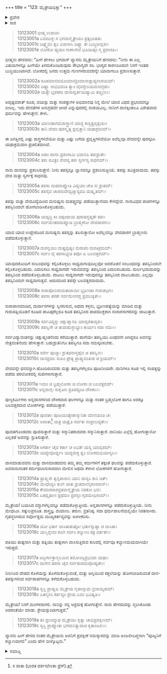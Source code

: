 +++
title = "123: ಮೈತ್ರೇಯಭಿಕ್ಷಾ"
+++

<details><summary>ಪ್ರವೇಶ</summary>


।।   ಓಂ ಓಂ ನಮೋ ನಾರಾಯಣಾಯ।।   ಶ್ರೀ ವೇದವ್ಯಾಸಾಯ ನಮಃ ।।

ಶ್ರೀ ಕೃಷ್ಣದ್ವೈಪಾಯನ ವೇದವ್ಯಾಸ ವಿರಚಿತ  

**ಶ್ರೀ ಮಹಾಭಾರತ**

**ಅನುಶಾಸನ ಪರ್ವ**

**ದಾನಧರ್ಮ ಪರ್ವ**

**ಅಧ್ಯಾಯ 123**


</details>

<details><summary>ಸಾರ</summary>

ದಾನ-ವೇದಾಧ್ಯಯನಗಳೊಂದಿಗೆ ತಪಸ್ಸಿನ ಮಹತ್ವವನ್ನು ವ್ಯಾಸನು ತಿಳಿಸಿದುದು (1-19).


</details>



> 13123001 ಭೀಷ್ಮ ಉವಾಚ।  
13123001a ಏವಮುಕ್ತಃ ಸ ಭಗವಾನ್ಮೈತ್ರೇಯಂ ಪ್ರತ್ಯಭಾಷತ।  
13123001c ದಿಷ್ಟ್ಯೈವಂ ತ್ವಂ ವಿಜಾನಾಸಿ ದಿಷ್ಟ್ಯಾ ತೇ ಬುದ್ಧಿರೀದೃಶೀ।  
13123001e ಲೋಕೋ ಹ್ಯಯಂ ಗುಣಾನೇವ ಭೂಯಿಷ್ಠಂ ಸ್ಮ ಪ್ರಶಂಸತಿ।।

ಭೀಷ್ಮನು ಹೇಳಿದನು: “ಹೀಗೆ ಹೇಳಲು ಭಗವಾನ್ ವ್ಯಾಸನು ಮೈತ್ರೇಯನಿಗೆ ಹೇಳಿದನು: “ನೀನು ಈ ಎಲ್ಲ ವಿಷಯಗಳನ್ನೂ ಹೀಗೆಯೇ ತಿಳಿದುಕೊಂಡಿರುವುದು ಸೌಭಾಗ್ಯವೇ ಸರಿ. ಭಾಗ್ಯದ ಕಾರಣದಿಂದಲೇ ನಿನಗೆ ಇಂತಹ ಬುದ್ಧಿಯುಂಟಾಗಿದೆ. ಲೋಕದಲ್ಲಿ ಜನರು ಉತ್ತಮ ಗುಣಗಳಿರುವವರನ್ನೇ ಯಾವಾಗಲೂ ಪ್ರಶಂಸಿಸುತ್ತಾರೆ.

> 13123002a ರೂಪಮಾನವಯೋಮಾನಶ್ರೀಮಾನಾಶ್ಚಾಪ್ಯಸಂಶಯಮ್।  
13123002c ದಿಷ್ಟ್ಯಾ ನಾಭಿಭವಂತಿ ತ್ವಾಂ ದೈವಸ್ತೇಽಯಮನುಗ್ರಹಃ।  
13123002e ಯತ್ತೇ ಭೃಶತರಂ ದಾನಾದ್ವರ್ತಯಿಷ್ಯಾಮಿ ತಚ್ಚೃಣು।।

ಅದೃಷ್ಟವಶಾತ್ ರೂಪ, ವಯಸ್ಸು ಮತ್ತು ಸಂಪತ್ತುಗಳ ಅಭಿಮಾನವು ನಿನ್ನ ಮೇಲೆ ಯಾವ ವಿಧದ ಪ್ರಭಾವವನ್ನೂ ಬೀರಿಲ್ಲ. ಇದು ದೇವತೆಗಳ ಅನುಗ್ರಹವೇ ಆಗಿದೆ ಎನ್ನುವುದರಲ್ಲಿ ಸಂಶಯವಿಲ್ಲ. ನಾನೀಗ ದಾನಕ್ಕಿಂತಲೂ ವಿಶೇಷವಾದ ಧರ್ಮವನ್ನು ಹೇಳುತ್ತೇನೆ. ಕೇಳು.

> 13123003a ಯಾನೀಹಾಗಮಶಾಸ್ತ್ರಾಣಿ ಯಾಶ್ಚ ಕಾಶ್ಚಿತ್ಪ್ರವೃತ್ತಯಃ।  
13123003c ತಾನಿ ವೇದಂ ಪುರಸ್ಕೃತ್ಯ ಪ್ರವೃತ್ತಾನಿ ಯಥಾಕ್ರಮಮ್।।

ಈ ಜಗತ್ತಿನಲ್ಲಿ ಎಷ್ಟು ಶಾಸ್ತ್ರಗಳಿವೆಯೋ ಮತ್ತು ಎಷ್ಟು ಬಗೆಯ ಪ್ರವೃತ್ತಿಗಳಿವೆಯೋ ಅವೆಲ್ಲವೂ ವೇದವನ್ನೇ ಪುರಸ್ಕರಿಸಿ ಯಥಾಕ್ರಮವಾಗಿ ಪ್ರಚಲಿತವಾಗಿವೆ.

> 13123004a ಅಹಂ ದಾನಂ ಪ್ರಶಂಸಾಮಿ ಭವಾನಪಿ ತಪಃಶ್ರುತೇ।  
13123004c ತಪಃ ಪವಿತ್ರಂ ವೇದಸ್ಯ ತಪಃ ಸ್ವರ್ಗಸ್ಯ ಸಾಧನಮ್।।

ನಾನು ದಾನವನ್ನು ಪ್ರಶಂಸಿಸುತ್ತೇನೆ. ನೀನು ತಪಸ್ಸನ್ನೂ ಜ್ಞಾನವನ್ನೂ ಪ್ರಶಂಸಿಸುತ್ತೀಯೆ. ತಪಸ್ಸು ಪವಿತ್ರವಾದುದು. ತಪಸ್ಸು ವೇದ ಮತ್ತು ಸ್ವರ್ಗಕ್ಕೆ ಸಾಧನವು.

> 13123005a ತಪಸಾ ಮಹದಾಪ್ನೋತಿ ವಿದ್ಯಯಾ ಚೇತಿ ನಃ ಶ್ರುತಮ್।  
13123005c ತಪಸೈವ ಚಾಪನುದೇದ್ಯಚ್ಚಾನ್ಯದಪಿ ದುಷ್ಕೃತಮ್।।

ತಪಸ್ಸು ಮತ್ತು ವೇದವಿದ್ಯೆಯಿಂದ ಮನುಷ್ಯನು ಮಹತ್ತ್ವವನ್ನು ಪಡೆಯುತ್ತಾನೆಂದು ಕೇಳಿದ್ದೇವೆ. ನಾನಾವಿಧದ ಪಾಪಗಳನ್ನೂ ತಪಸ್ಸಿನಿಂದಲೇ ಹೋಗಲಾಡಿಸಿಕೊಳ್ಳಬಹುದು.

> 13123006a ಯದ್ಯದ್ಧಿ ಕಿಂ ಚಿತ್ಸಂಧಾಯ ಪುರುಷಸ್ತಪ್ಯತೇ ತಪಃ।  
13123006c ಸರ್ವಮೇತದವಾಪ್ನೋತಿ ಬ್ರಾಹ್ಮಣೋ ವೇದಪಾರಗಃ।।

ಯಾವ ಯಾವ ಉದ್ದೇಶದಿಂದ ಮನುಷ್ಯನು ತಪಸ್ಸನ್ನು ತಪಿಸುತ್ತಾನೋ ಅವೆಲ್ಲವನ್ನೂ ವೇದಪಾರಗ ಬ್ರಾಹ್ಮಣನು ಪಡೆದುಕೊಳ್ಳುತ್ತಾನೆ.

> 13123007a ದುರನ್ವಯಂ ದುಷ್ಪ್ರಧೃಷ್ಯಂ ದುರಾಪಂ ದುರತಿಕ್ರಮಮ್।  
13123007c ಸರ್ವಂ ವೈ ತಪಸಾಭ್ಯೇತಿ ತಪೋ ಹಿ ಬಲವತ್ತರಮ್।।

ಯಾವುದರೊಂದಿಗೆ ಸಂಬಂಧವನ್ನು ಕಲ್ಪಿಸಿಕೊಳ್ಳಲು ಸಾಧ್ಯವಾಗುವುದಿಲ್ಲವೋ ಅದರೊಡನೆ ಸಂಬಂಧವನ್ನು ತಪಸ್ಸಿನಿಂದಲೇ ಕಲ್ಪಿಸಿಕೊಳ್ಳಬಹುದು. ಎದುರಿಸಲು ಸಾಧ್ಯವಾಗದೇ ಇರುವವವನ್ನು ತಪಸ್ಸಿನಿಂದ ಎದುರಿಸಬಹುದು. ದುರ್ಲಭವಾದುದನ್ನು ತಪಸ್ಸಿನಿಂದ ಪಡೆದುಕೊಳ್ಳಬಹುದು. ದಾಟಲು ಸಾದ್ಯವಾಗದೇ ಇರುವುದನ್ನೂ ತಪಸ್ಸಿನಿಂದ ದಾಟಬಹುದು. ಎಲ್ಲವೂ ತಪಸ್ಸಿನಿಂದಲೇ ಸಾಧ್ಯವಾಗುತ್ತವೆ. ಆದುದರಿಂದ ತಪಸ್ಸೇ ಬಲವತ್ತರವಾದುದು.

> 13123008a ಸುರಾಪೋಽಸಂಮತಾದಾಯೀ ಭ್ರೂಣಹಾ ಗುರುತಲ್ಪಗಃ।  
13123008c ತಪಸಾ ತರತೇ ಸರ್ವಮೇನಸಶ್ಚ ಪ್ರಮುಚ್ಯತೇ।।

ಸುರಾಪಾನಮಾಡಿದ, ದುರ್ದಾನಗಳನ್ನು ಸ್ವೀಕರಿಸುವ, ಅಥವಾ ಕಳ್ಳನು, ಭ್ರೂಣಹತ್ಯೆಯನ್ನು ಮಾಡಿದ ಮತ್ತು ಗುರುಪತ್ನಿಯೊಡನೆ ಕೂಡಿದ ಪಾಪಿಷ್ಠರೆಲ್ಲರೂ ಕೂಡ ತಪಸ್ಸಿನಿಂದ ಪಾಪಮುಕ್ತರಾಗಿ ಸಂಸಾರಸಾಗರವನ್ನು ದಾಟುತ್ತಾರೆ.

> 13123009a ಸರ್ವವಿದ್ಯಸ್ತು ಚಕ್ಷುಷ್ಮಾನಪಿ ಯಾದೃಶತಾದೃಶಃ।  
13123009c ತಪಸ್ವಿನೌ ಚ ತಾವಾಹುಸ್ತಾಭ್ಯಾಂ ಕಾರ್ಯಂ ಸದಾ ನಮಃ।।

ಸರ್ವವಿದ್ಯಾವಂತನನ್ನು ಚಕ್ಷುಷ್ಮಂತನೆಂದು ಕರೆಯುತ್ತಾರೆ. ಹಾಗೆಯೇ ತಪಸ್ವಿಯು ಎಂಥವನೇ ಆಗಿದ್ದರೂ ಅವನನ್ನು ನೇತ್ರವಂತನೆಂದು ಹೇಳುತ್ತಾರೆ. ಬಹುಶ್ರುತನಿಗೂ ತಪಸ್ವಿಗೂ ಸದಾ ನಮಸ್ಕರಿಸಬೇಕು.

> 13123010a ಸರ್ವೇ ಪೂಜ್ಯಾಃ ಶ್ರುತಧನಾಸ್ತಥೈವ ಚ ತಪಸ್ವಿನಃ।  
13123010c ದಾನಪ್ರದಾಃ ಸುಖಂ ಪ್ರೇತ್ಯ ಪ್ರಾಪ್ನುವಂತೀಹ ಚ ಶ್ರಿಯಮ್।।

ವೇದವನ್ನೇ ಧನವನ್ನಾಗಿ ಹೊಂದಿರುವವರು ಮತ್ತು ತಪಸ್ವಿಗಳೆಲ್ಲರೂ ಪೂಜನೀಯರೇ. ದಾನಿಗಳೂ ಕೂಡ ಇಲ್ಲಿ ಸಂಪತ್ತನ್ನು ಪಡೆದು ಪರಲೋಕದಲ್ಲಿ ಸುಖಿಗಳಾಗುತ್ತಾರೆ.

> 13123011a ಇಮಂ ಚ ಬ್ರಹ್ಮಲೋಕಂ ಚ ಲೋಕಂ ಚ ಬಲವತ್ತರಮ್।  
13123011c ಅನ್ನದಾನೈಃ ಸುಕೃತಿನಃ ಪ್ರತಿಪದ್ಯಂತಿ ಲೌಕಿಕಾಃ।।

ಪುಣ್ಯಕರ್ಮಿಗಳು ಅನ್ನದಾನಗಳಿಂದ ಲೌಕಿಕವಾದ ಫಲಗಳನ್ನೂ ಮತ್ತು ನಂತರ ಬ್ರಹ್ಮಲೋಕ ಹಾಗೂ ಅದಕ್ಕೂ ಬಲವತ್ತರವಾದ ಲೋಕಗಳನ್ನು ಪಡೆಯುತ್ತಾರೆ.

> 13123012a ಪೂಜಿತಾಃ ಪೂಜಯಂತ್ಯೇತಾನ್ಮಾನಿತಾ ಮಾನಯಂತಿ ಚ।  
13123012c ಅದಾತಾ[^1] ಯತ್ರ ಯತ್ರೈತಿ ಸರ್ವತಃ ಸಂಪ್ರಣುದ್ಯತೇ।।

ಪೂಜಿತಗೊಂಡವರು ಪೂಜಿಸುತ್ತಾರೆ ಮತ್ತು ಸನ್ಮಾನಿತರಾದವರು ಸನ್ಮಾನಿಸುತ್ತಾರೆ. ದಾನಿಯು ಎಲ್ಲೆಲ್ಲಿ ಹೋಗುತ್ತಾನೋ ಎಲ್ಲಕಡೆ ಅವನನ್ನು ಸ್ತುತಿಸುತ್ತಾರೆ.

> 13123013a ಅಕರ್ತಾ ಚೈವ ಕರ್ತಾ ಚ ಲಭತೇ ಯಸ್ಯ ಯಾದೃಶಮ್।  
13123013c ಯದ್ಯೇವೋರ್ಧ್ವಂ ಯದ್ಯವಾಕ್ಚ ತ್ವಂ ಲೋಕಮಭಿಯಾಸ್ಯಸಿ।।

ದಾನಮಾಡುವವನು ಮತ್ತು ದಾನಮಾಡದವನು ತಮ್ಮ ತಮ್ಮ ಕರ್ಮಗಳಿಗೆ ತಕ್ಕಂತೆ ಫಲವನ್ನು ಪಡೆದುಕೊಳ್ಳುತ್ತಾರೆ. ಅವಸಾನಾನಂತರ ಕರ್ಮಫಲಾನುಸಾರವಾಗಿ ಮೇಲಿನ ಅಥವಾ ಕೆಳಗಿನ ಲೋಕಗಳಿಗೆ ಹೋಗುತ್ತಾರೆ.

> 13123014a ಪ್ರಾಪ್ಸ್ಯಸೇ ತ್ವನ್ನಪಾನಾನಿ ಯಾನಿ ದಾಸ್ಯಸಿ ಕಾನಿ ಚಿತ್।  
13123014c ಮೇಧಾವ್ಯಸಿ ಕುಲೇ ಜಾತಃ ಶ್ರುತವಾನನೃಶಂಸವಾನ್।।  
13123015a ಕೌಮಾರದಾರವ್ರತವಾನ್ಮೈತ್ರೇಯ ನಿರತೋ ಭವ।  
13123015c ಏತದ್ಗೃಹಾಣ ಪ್ರಥಮಂ ಪ್ರಶಸ್ತಂ ಗೃಹಮೇಧಿನಾಮ್।।

ಮೈತ್ರೇಯ! ಬಯಸಿದ ವಸ್ತುಗಳೆಲ್ಲವನ್ನೂ ಪಡೆದುಕೊಳ್ಳುತ್ತೀಯೆ. ಅನ್ನಪಾನಗಳನ್ನೂ ಪಡೆದುಕೊಳ್ಳುತ್ತೀಯೆ. ನೀನು ಮೇಧಾವೀ. ಸತ್ಕುಲಪ್ರಸೂತ. ಶಾಸ್ತ್ರಜ್ಞ. ದಯಾಣು. ತರುಣ. ವ್ರತನಿಷ್ಠ. ಸದಾ ಧರ್ಮಪಾಲನೆಯಲ್ಲಿಯೇ ನಿರತನಾಗಿರು. ಗೃಹಸ್ಥರಿಗಿರುವ ಸರ್ವೋತ್ತಮ ಮುಖ್ಯಕರ್ತವ್ಯವನ್ನು ಅಂಗೀಕರಿಸು.

> 13123016a ಯೋ ಭರ್ತಾ ವಾಸಿತಾತುಷ್ಟೋ ಭರ್ತುಸ್ತುಷ್ಟಾ ಚ ವಾಸಿತಾ।  
13123016c ಯಸ್ಮಿನ್ನೇವಂ ಕುಲೇ ಸರ್ವಂ ಕಲ್ಯಾಣಂ ತತ್ರ ವರ್ತತೇ।।

ಪತಿಯು ತುಷ್ಟನಾಗಿ ಮತ್ತು ಪತ್ನಿಯು ತುಷ್ಟಳಾಗಿ ವಾಸಿಸುತ್ತಿರುವ ಕುಲದಲ್ಲಿ ಸರ್ವವೂ ಕಲ್ಯಾಣಮಯವಾಗಿಯೇ ಇರುತ್ತದೆ.

> 13123017a ಅದ್ಭಿರ್ಗಾತ್ರಾನ್ಮಲಮಿವ ತಮೋಽಗ್ನಿಪ್ರಭಯಾ ಯಥಾ।  
13123017c ದಾನೇನ ತಪಸಾ ಚೈವ ಸರ್ವಪಾಪಮಪೋಹ್ಯತೇ।।

ನೀರಿನಿಂದ ದೇಹದ ಕೊಳೆಯನ್ನು ತೊಳೆದುಕೊಳ್ಳುವಂತೆ, ಮತ್ತು ಅಗ್ನಿಯಿಂದ ಕತ್ತಲೆಯನ್ನು ಹೋಗಲಾಡಿಸುವಂತೆ ದಾನ-ತಪಸ್ಸುಗಳಿಂದ ಸರ್ವಪಾಪಗಳನ್ನೂ ಕಳೆದುಕೊಳ್ಳಬಹುದು.

> 13123018a ಸ್ವಸ್ತಿ ಪ್ರಾಪ್ನುಹಿ ಮೈತ್ರೇಯ ಗೃಹಾನ್ಸಾಧು ವ್ರಜಾಮ್ಯಹಮ್।  
13123018c ಏತನ್ಮನಸಿ ಕರ್ತವ್ಯಂ ಶ್ರೇಯ ಏವಂ ಭವಿಷ್ಯತಿ।।

ಮೈತ್ರೇಯ! ನಿನಗೆ ಮಂಗಳವಾಗಲಿ. ನಾನಿನ್ನು ನನ್ನ ಆಶ್ರಮಕ್ಕೆ ಹೋಗುತ್ತೇನೆ. ನಾನು ಹೇಳಿದುದನ್ನು ಸ್ಮರಿಸಿಕೊಂಡು ಅದರಂತೆಯೇ ಮಾಡು. ಶ್ರೇಯಸ್ಸುಂಟಾಗುತ್ತದೆ.”

> 13123019a ತಂ ಪ್ರಣಮ್ಯಾಥ ಮೈತ್ರೇಯಃ ಕೃತ್ವಾ ಚಾಭಿಪ್ರದಕ್ಷಿಣಮ್।  
13123019c ಸ್ವಸ್ತಿ ಪ್ರಾಪ್ನೋತು ಭಗವಾನಿತ್ಯುವಾಚ ಕೃತಾಂಜಲಿಃ।।

ವ್ಯಾಸನು ಹೀಗೆ ಹೇಳಿದ ನಂತರ ಮೈತ್ರೇಯನು ಅವನಿಗೆ ಪ್ರದಕ್ಷಿಣೆ ನಮಸ್ಕಾರವನ್ನು ಮಾಡಿ ಅಂಜಲೀಬದ್ಧನಾಗಿ “ಪೂಜ್ಯನಿಗೆ ಕಲ್ಯಾಣವಾಗಲಿ” ಎಂದು ಹೇಳಿ ಬೀಳ್ಕೊಟ್ಟನು.”


<details><summary>ಸಮಾಪ್ತಿ</summary>

ಇತಿ ಶ್ರೀಮಹಾಭಾರತೇ ಅನುಶಾಸನ ಪರ್ವಣಿ ದಾನಧರ್ಮ ಪರ್ವಣಿ ಮೈತ್ರೇಯಭಿಕ್ಷಾಯಾಂ ತ್ರಯೋವಿಂಶತ್ಯಧಿಕಶತತಮೋಽಧ್ಯಾಯಃ।।  
ಇದು ಶ್ರೀಮಹಾಭಾರತದಲ್ಲಿ ಅನುಶಾಸನ ಪರ್ವದಲ್ಲಿ ದಾನಧರ್ಮ ಪರ್ವದಲ್ಲಿ ಮೈತ್ರೇಯಭಿಕ್ಷ ಎನ್ನುವ ನೂರಾಇಪ್ಪತ್ಮೂರನೇ ಅಧ್ಯಾಯವು.



</details>

[^1]: ಸ ದಾತಾ (ಭಾರತ ದರ್ಶನ/ಗೀತಾ ಪ್ರೆಸ್).


